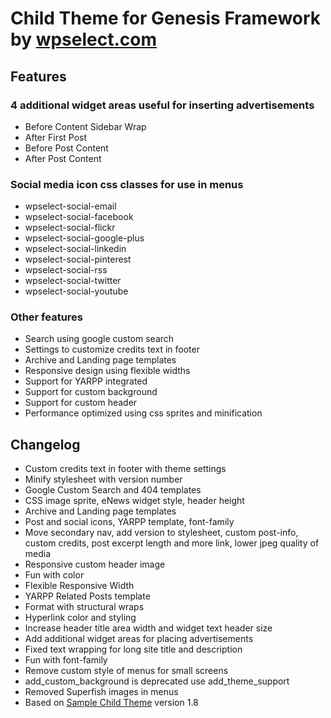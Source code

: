 Child Theme for Genesis Framework by [wpselect.com](http://wpselect.com/ "wpselect.com")
========================================================================================

Features
--------

### 4 additional widget areas useful for inserting advertisements ###
* Before Content Sidebar Wrap
* After First Post
* Before Post Content
* After Post Content

### Social media icon css classes for use in menus ###
* wpselect-social-email
* wpselect-social-facebook
* wpselect-social-flickr
* wpselect-social-google-plus
* wpselect-social-linkedin
* wpselect-social-pinterest
* wpselect-social-rss
* wpselect-social-twitter
* wpselect-social-youtube

### Other features ###
* Search using google custom search
* Settings to customize credits text in footer
* Archive and Landing page templates
* Responsive design using flexible widths
* Support for YARPP integrated
* Support for custom background
* Support for custom header
* Performance optimized using css sprites and minification

Changelog
---------

* Custom credits text in footer with theme settings
* Minify stylesheet with version number
* Google Custom Search and 404 templates
* CSS image sprite, eNews widget style, header height
* Archive and Landing page templates
* Post and social icons, YARPP template, font-family
* Move secondary nav, add version to stylesheet, custom post-info, custom credits, post excerpt length and more link, lower jpeg quality of media
* Responsive custom header image
* Fun with color
* Flexible Responsive Width
* YARPP Related Posts template
* Format with structural wraps
* Hyperlink color and styling
* Increase header title area width and widget text header size
* Add additional widget areas for placing advertisements
* Fixed text wrapping for long site title and description
* Fun with font-family
* Remove custom style of menus for small screens
* add_custom_background is deprecated use add_theme_support
* Removed Superfish images in menus
* Based on [Sample Child Theme](http://www.studiopress.com/free-themes/sample "Sample Child Theme") version 1.8
